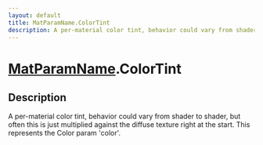 ```yaml
---
layout: default
title: MatParamName.ColorTint
description: A per-material color tint, behavior could vary from shader to shader, but often this is just multiplied against the diffuse texture right at the start. This represents the Color param 'color'.
---
```

# [MatParamName]({{site.url}}/Pages/Reference/MatParamName.html).ColorTint

## Description
A per-material color tint, behavior could vary from shader to shader,
but often this is just multiplied against the diffuse texture right at the start.
This represents the Color param 'color'.

